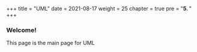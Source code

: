+++
title = "UML"
date = 2021-08-17
weight = 25
chapter = true
pre = "<b>5.  </b>"
+++
### Welcome!
This page is the main page for UML
